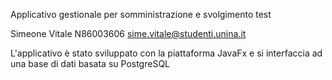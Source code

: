 
Applicativo gestionale per somministrazione e svolgimento test

Simeone Vitale N86003606 sime.vitale@studenti.unina.it

L'applicativo è stato sviluppato con la piattaforma JavaFx e si interfaccia ad una base di dati basata su PostgreSQL
